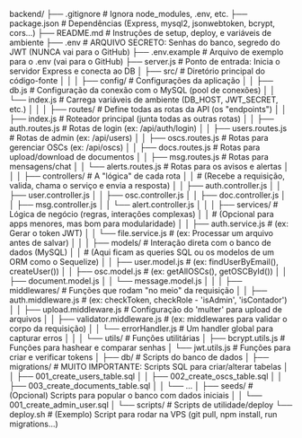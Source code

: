 backend/
├── .gitignore             # Ignora node_modules, .env, etc.
├── package.json           # Dependências (Express, mysql2, jsonwebtoken, bcrypt, cors...)
├── README.md              # Instruções de setup, deploy, e variáveis de ambiente
├── .env                   # ARQUIVO SECRETO: Senhas do banco, segredo do JWT (NUNCA vai para o GitHub)
├── .env.example           # Arquivo de exemplo para o .env (vai para o GitHub)
├── server.js              # Ponto de entrada: Inicia o servidor Express e conecta ao DB
│
├── src/                   # Diretório principal do código-fonte
│   │
│   ├── config/            # Configurações da aplicação
│   │   ├── db.js          # Configuração da conexão com o MySQL (pool de conexões)
│   │   └── index.js       # Carrega variáveis de ambiente (DB_HOST, JWT_SECRET, etc.)
│   │
│   ├── routes/            # Define todas as rotas da API (os "endpoints")
│   │   ├── index.js       # Roteador principal (junta todas as outras rotas)
│   │   ├── auth.routes.js   # Rotas de login (ex: /api/auth/login)
│   │   ├── users.routes.js  # Rotas de admin (ex: /api/users)
│   │   ├── oscs.routes.js   # Rotas para gerenciar OSCs (ex: /api/oscs)
│   │   ├── docs.routes.js   # Rotas para upload/download de documentos
│   │   ├── msg.routes.js    # Rotas para mensagens/chat
│   │   └── alerts.routes.js # Rotas para os avisos e alertas
│   │
│   ├── controllers/       # A "lógica" de cada rota
│   │   # (Recebe a requisição, valida, chama o serviço e envia a resposta)
│   │   ├── auth.controller.js
│   │   ├── user.controller.js
│   │   ├── osc.controller.js
│   │   ├── doc.controller.js
│   │   ├── msg.controller.js
│   │   └── alert.controller.js
│   │
│   ├── services/          # Lógica de negócio (regras, interações complexas)
│   │   # (Opcional para apps menores, mas bom para modularidade)
│   │   ├── auth.service.js  # (ex: Gerar o token JWT)
│   │   └── file.service.js  # (ex: Processar um arquivo antes de salvar)
│   │
│   ├── models/            # Interação direta com o banco de dados (MySQL)
│   │   # (Aqui ficam as queries SQL ou os modelos de um ORM como o Sequelize)
│   │   ├── user.model.js    # (ex: findUserByEmail(), createUser())
│   │   ├── osc.model.js     # (ex: getAllOSCs(), getOSCById())
│   │   ├── document.model.js
│   │   └── message.model.js
│   │
│   ├── middlewares/       # Funções que rodam "no meio" da requisição
│   │   ├── auth.middleware.js # (ex: checkToken, checkRole - 'isAdmin', 'isContador')
│   │   ├── upload.middleware.js # Configuração do 'multer' para upload de arquivos
│   │   ├── validator.middleware.js # (ex: middlewares para validar o corpo da requisição)
│   │   └── errorHandler.js  # Um handler global para capturar erros
│   │
│   └── utils/             # Funções utilitárias
│       ├── bcrypt.utils.js  # Funções para hashear e comparar senhas
│       └── jwt.utils.js     # Funções para criar e verificar tokens
│
├── db/                    # Scripts do banco de dados
│   ├── migrations/        # MUITO IMPORTANTE: Scripts SQL para criar/alterar tabelas
│   │   ├── 001_create_users_table.sql
│   │   ├── 002_create_oscs_table.sql
│   │   ├── 003_create_documents_table.sql
│   │   └── ...
│   ├── seeds/             # (Opcional) Scripts para popular o banco com dados iniciais
│   │   └── 001_create_admin_user.sql
│
└── scripts/               # Scripts de utilidade/deploy
    └── deploy.sh          # (Exemplo) Script para rodar na VPS (git pull, npm install, run migrations...)